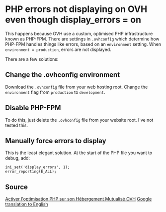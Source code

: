 # PHP errors not displaying on OVH even though display_errors = on

This happens because OVH use a custom, optimised PHP infrastructure known as PHP-FPM. There are settings in `.ovhconfig` which determine how PHP-FPM handles things like errors, based on an `environment` setting. When `environment = production`, errors are not displayed. 

There are a few solutions:

## Change the .ovhconfig environment

Download the `.ovhconfig` file from your web hosting root. Change the `environment` flag from `production` to `development`.
	
## Disable PHP-FPM

To do this, just delete the `.ovhconfig` file from your website root. I've not tested this.

## Manually force errors to display

This is the least elegant solution. At the start of the PHP file you want to debug, add:

	ini_set('display_errors', 1); 
	error_reporting(E_ALL);

## Source

[Activer l'optimisation PHP sur son Hébergement Mutualisé OVH](https://www.ovh.com/fr/g1175.activer_loptimisation_php_sur_son_hebergement_mutualise_ovh)
[Google translation to English](https://translate.google.co.uk/translate?sl=auto&tl=en&js=y&prev=_t&hl=en&ie=UTF-8&u=https%3A%2F%2Fwww.ovh.com%2Ffr%2Fg1175.activer_loptimisation_php_sur_son_hebergement_mutualise_ovh&edit-text=&act=url)
